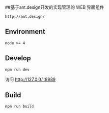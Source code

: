 ##基于ant.design开发的实现管理的 WEB 界面组件
```
http://ant.design/
```

## Environment

```
node >= 4
```

## Develop

```
npm run dev
```

访问 http://127.0.0.1:8989 

## Build

```
npm run build
```
